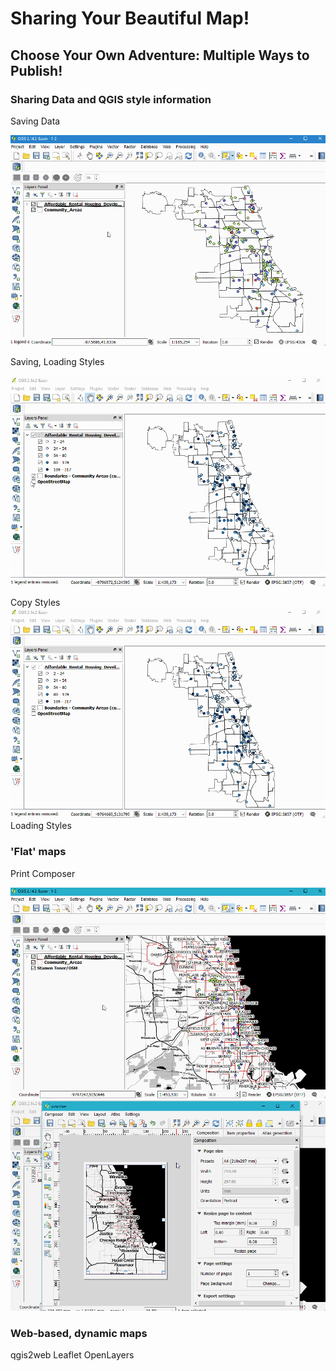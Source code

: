 # Sharing Your Beautiful Map!
## Choose Your Own Adventure: Multiple Ways to Publish!

### Sharing Data and QGIS style information

Saving Data

![](video/sharing_savingdata.gif)

Saving, Loading Styles

![](video/sharing_savestyle.gif)

Copy Styles
![](video/sharing_copystyle.gif)
Loading Styles

### 'Flat' maps

Print Composer

![](video/sharing_printcomposer.gif)
![](video/sharing_printcomposer_atlas.gif)

### Web-based, dynamic maps

qgis2web
Leaflet
OpenLayers
